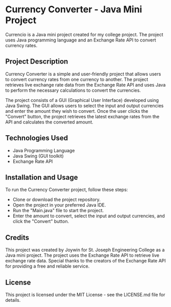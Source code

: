 # Currency Converter - Java Mini Project
Currencio is a Java mini project created for my college project. The project uses Java programming language and an Exchange Rate API to convert currency rates.

## Project Description
Currency Converter is a simple and user-friendly project that allows users to convert currency rates from one currency to another. The project retrieves live exchange rate data from the Exchange Rate API and uses Java to perform the necessary calculations to convert the currencies.

The project consists of a GUI (Graphical User Interface) developed using Java Swing. The GUI allows users to select the input and output currencies and enter the amount they wish to convert. Once the user clicks the "Convert" button, the project retrieves the latest exchange rates from the API and calculates the converted amount.

## Technologies Used
* Java Programming Language
* Java Swing (GUI toolkit)
* Exchange Rate API
## Installation and Usage
To run the Currency Converter project, follow these steps:
* Clone or download the project repository.
* Open the project in your preferred Java IDE.
* Run the "Main.java" file to start the project.
* Enter the amount to convert, select the input and output currencies, and click the "Convert" button.
## Credits
This project was created by Joywin for St. Joseph Engineering College as a Java mini project. The project uses the Exchange Rate API to retrieve live exchange rate data. Special thanks to the creators of the Exchange Rate API for providing a free and reliable service.

## License
This project is licensed under the MIT License - see the LICENSE.md file for details.
